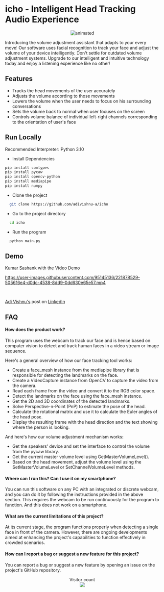
# icho - Intelligent Head Tracking Audio Experience

<p align="center">
  <img src="https://user-images.githubusercontent.com/95145136/221834389-86a8884f-b594-4877-88cd-8976637acc73.gif" alt="animated" />
</p>


Introducing the volume adjustment assistant that adapts to your every move! Our software uses facial recognition to track your face and adjust the volume of your device intelligently. Don't settle for outdated volume adjustment systems. Upgrade to our intelligent and intuitive technology today and enjoy a listening experience like no other!


## Features

- Tracks the head movements of the user accurately
- Adjusts the volume according to those movements
- Lowers the volume when the user needs to focus on his surrounding conversations
- Sets the volume back to normal when user focuses on the screen
- Controls volume balance of individual left-right channels corresponding to the orientation of user's face


## Run Locally
Recommended Interpreter: Python 3.10

- Install Dependencies

```bash
pip install comtypes
pip install pycaw
pip install opencv-python
pip install mediapipe
pip install numpy
```

- Clone the project

```bash
  git clone https://github.com/adivishnu-a/icho
```

- Go to the project directory

```bash
  cd icho
```

- Run the program

```bash
  python main.py
```

## Demo

[Kumar Sashank](https://github.com/KumarSashank) with the Video Demo


https://user-images.githubusercontent.com/95145136/221878529-505616e4-d0dc-4538-8dd9-0dd630e65e57.mp4

<br>


[Adi Vishnu's](https://github.com/adivishnu-a) post on [LinkedIn](https://www.linkedin.com/posts/adi-vishnu-avula_nexttechlab-9hacks-scienceexpo-activity-7036301316339470337-Kcjz)



## FAQ

#### How does the product work?

This program uses the webcam to track our face and is hence based on computer vision to detect and track human faces in a video stream or image sequence.

Here's a general overview of how our face tracking tool works:   
- Create a face_mesh instance from the mediapipe library that is responsible for detecting the landmarks on the face.
- Create a VideoCapture instance from OpenCV to capture the video from the camera.
- Read each frame from the video and convert it to the RGB color space.
- Detect the landmarks on the face using the face_mesh instance.
- Get the 2D and 3D coordinates of the detected landmarks.
- Solve Perspective-n-Point (PnP) to estimate the pose of the head.
- Calculate the rotational matrix and use it to calculate the Euler angles of the head pose.
- Display the resulting frame with the head direction and the text showing where the person is looking.

And here's how our volume adjustment mechanism works:
- Get the speakers' device and set the interface to control the volume from the pycaw library.
- Get the current master volume level using GetMasterVolumeLevel().
- Based on the head movement, adjust the volume level using the SetMasterVolumeLevel or SetChannelVolumeLevel methods.

#### Where can I run this? Can I use it on my smartphone?
You can run this software on any PC with an integrated or discrete webcam, and you can do it by following the instructions provided in the above section. This requires the webcam to be run continuously for the program to function. And this does not work on a smartphone.

#### What are the current limitations of this project?
At its current stage, the program functions properly when detecting a single face in front of the camera. However, there are ongoing developments aimed at enhancing the project's capabilities to function effectively in crowded scenarios.

#### How can I report a bug or suggest a new feature for this project?
You can report a bug or suggest a new feature by opening an issue on the project's GitHub repository.


<p align="center"> 
  Visitor count<br>
  <img src="https://profile-counter.glitch.me/adivishnu-a-icho/count.svg" />
</p>
